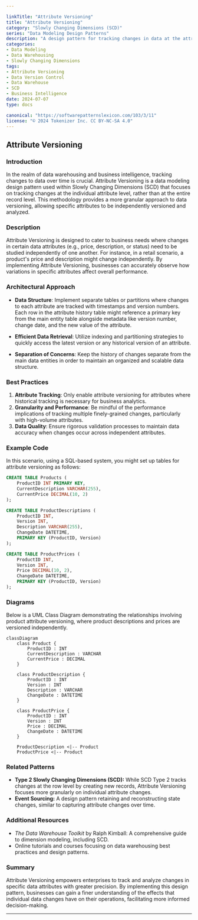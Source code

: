 ```yaml
---

linkTitle: "Attribute Versioning"
title: "Attribute Versioning"
category: "Slowly Changing Dimensions (SCD)"
series: "Data Modeling Design Patterns"
description: "A design pattern for tracking changes in data at the attribute level, allowing specific attributes to be versioned independently, which enhances data management and decision-making capabilities."
categories:
- Data Modeling
- Data Warehousing
- Slowly Changing Dimensions
tags:
- Attribute Versioning
- Data Version Control
- Data Warehouse
- SCD
- Business Intelligence
date: 2024-07-07
type: docs

canonical: "https://softwarepatternslexicon.com/103/3/11"
license: "© 2024 Tokenizer Inc. CC BY-NC-SA 4.0"
---
```


## Attribute Versioning

### Introduction
In the realm of data warehousing and business intelligence, tracking changes to data over time is crucial. Attribute Versioning is a data modeling design pattern used within Slowly Changing Dimensions (SCD) that focuses on tracking changes at the individual attribute level, rather than at the entire record level. This methodology provides a more granular approach to data versioning, allowing specific attributes to be independently versioned and analyzed.

### Description
Attribute Versioning is designed to cater to business needs where changes in certain data attributes (e.g., price, description, or status) need to be studied independently of one another. For instance, in a retail scenario, a product's price and description might change independently. By implementing Attribute Versioning, businesses can accurately observe how variations in specific attributes affect overall performance.

### Architectural Approach

- **Data Structure**: Implement separate tables or partitions where changes to each attribute are tracked with timestamps and version numbers. Each row in the attribute history table might reference a primary key from the main entity table alongside metadata like version number, change date, and the new value of the attribute.

- **Efficient Data Retrieval**: Utilize indexing and partitioning strategies to quickly access the latest version or any historical version of an attribute. 

- **Separation of Concerns**: Keep the history of changes separate from the main data entities in order to maintain an organized and scalable data structure.

### Best Practices

1. **Attribute Tracking**: Only enable attribute versioning for attributes where historical tracking is necessary for business analytics.
2. **Granularity and Performance**: Be mindful of the performance implications of tracking multiple finely-grained changes, particularly with high-volume attributes.
3. **Data Quality**: Ensure rigorous validation processes to maintain data accuracy when changes occur across independent attributes.

### Example Code

In this scenario, using a SQL-based system, you might set up tables for attribute versioning as follows:

```sql
CREATE TABLE Products (
    ProductID INT PRIMARY KEY,
    CurrentDescription VARCHAR(255),
    CurrentPrice DECIMAL(10, 2)
);

CREATE TABLE ProductDescriptions (
    ProductID INT,
    Version INT,
    Description VARCHAR(255),
    ChangeDate DATETIME,
    PRIMARY KEY (ProductID, Version)
);

CREATE TABLE ProductPrices (
    ProductID INT,
    Version INT,
    Price DECIMAL(10, 2),
    ChangeDate DATETIME,
    PRIMARY KEY (ProductID, Version)
);
```

### Diagrams

Below is a UML Class Diagram demonstrating the relationships involving product attribute versioning, where product descriptions and prices are versioned independently.

```mermaid
classDiagram
    class Product {
        ProductID : INT
        CurrentDescription : VARCHAR
        CurrentPrice : DECIMAL
    }
    
    class ProductDescription {
        ProductID : INT
        Version : INT
        Description : VARCHAR
        ChangeDate : DATETIME
    }
    
    class ProductPrice {
        ProductID : INT
        Version : INT
        Price : DECIMAL
        ChangeDate : DATETIME
    }

    ProductDescription <|-- Product
    ProductPrice <|-- Product
```

### Related Patterns

- **Type 2 Slowly Changing Dimensions (SCD):** While SCD Type 2 tracks changes at the row level by creating new records, Attribute Versioning focuses more granularly on individual attribute changes.
- **Event Sourcing:** A design pattern retaining and reconstructing state changes, similar to capturing attribute changes over time.

### Additional Resources

- *The Data Warehouse Toolkit* by Ralph Kimball: A comprehensive guide to dimension modeling, including SCD.
- Online tutorials and courses focusing on data warehousing best practices and design patterns.

### Summary

Attribute Versioning empowers enterprises to track and analyze changes in specific data attributes with greater precision. By implementing this design pattern, businesses can gain a finer understanding of the effects that individual data changes have on their operations, facilitating more informed decision-making.

---
